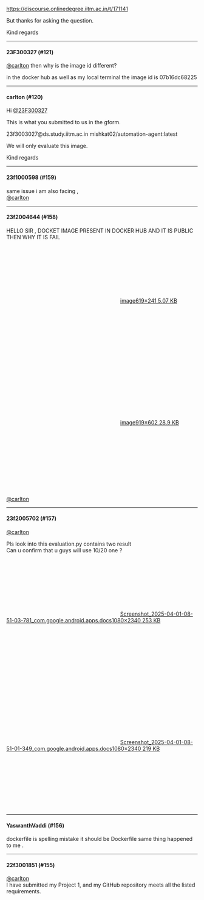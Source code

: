 https://discourse.onlinedegree.iitm.ac.in/t/171141

But thanks for asking the question.</p>
<p>Kind regards</p><hr>

<h4>23F300327 (#121)</h4>
<p><a class="mention" href="/u/carlton">@carlton</a> then why is the image id different?</p>
<p>in the docker hub as well as my local terminal the image id is 07b16dc68225</p><hr>

<h4>carlton (#120)</h4>
<p>Hi <a class="mention" href="/u/23f300327">@23F300327</a></p>
<p>This is what you submitted to us in the gform.</p>
<p>23f3003027@ds.study.iitm.ac.in	mishkat02/automation-agent:latest</p>
<p>We will only evaluate this image.</p>
<p>Kind regards</p><hr>

<h4>23f1000598 (#159)</h4>
<p>same issue i am also facing ,<br/>
<a class="mention" href="/u/carlton">@carlton</a></p><hr>

<h4>23f2004644 (#158)</h4>
<p>HELLO SIR , DOCKET IMAGE PRESENT IN DOCKER HUB  AND IT IS PUBLIC THEN WHY IT IS FAIL<br/>
<div class="lightbox-wrapper"><a class="lightbox" data-download-href="/uploads/short-url/gDCCqNTeh9GKxT8mQBZUoKyScfs.png?dl=1" href="https://europe1.discourse-cdn.com/flex013/uploads/iitm/original/3X/7/4/749d670a5762fa641b21182e8967d86071f7b99e.png" rel="noopener nofollow ugc" title="image"><div class="meta"><svg aria-hidden="true" class="fa d-icon d-icon-far-image svg-icon"><use href="#far-image"></use></svg><span class="filename">image</span><span class="informations">619×241 5.07 KB</span><svg aria-hidden="true" class="fa d-icon d-icon-discourse-expand svg-icon"><use href="#discourse-expand"></use></svg></div></a></div><br/>
<div class="lightbox-wrapper"><a class="lightbox" data-download-href="/uploads/short-url/vKQI0vMHHClcpfJd06nEaO4ELmG.png?dl=1" href="https://europe1.discourse-cdn.com/flex013/uploads/iitm/original/3X/d/e/de8f280fe809b7770d0e86b62b74b614ed50e17a.png" rel="noopener nofollow ugc" title="image"><div class="meta"><svg aria-hidden="true" class="fa d-icon d-icon-far-image svg-icon"><use href="#far-image"></use></svg><span class="filename">image</span><span class="informations">919×602 28.9 KB</span><svg aria-hidden="true" class="fa d-icon d-icon-discourse-expand svg-icon"><use href="#discourse-expand"></use></svg></div></a></div><br/>
<br/>
<a class="mention" href="/u/carlton">@carlton</a></p><hr>

<h4>23f2005702 (#157)</h4>
<p><a class="mention" href="/u/carlton">@carlton</a></p>
<p>Pls look into this evaluation.py contains two result<br/>
Can u confirm that u guys will use 10/20 one ?<br/>
<div class="lightbox-wrapper"><a class="lightbox" data-download-href="/uploads/short-url/rt4RWLXkL84tt2DQxU3WClYumFi.jpeg?dl=1" href="https://europe1.discourse-cdn.com/flex013/uploads/iitm/original/3X/c/0/c0842e4115f2f72cc643b6b066c8c503b592c608.jpeg" rel="noopener nofollow ugc" title="Screenshot_2025-04-01-08-51-03-781_com.google.android.apps.docs"><div class="meta"><svg aria-hidden="true" class="fa d-icon d-icon-far-image svg-icon"><use href="#far-image"></use></svg><span class="filename">Screenshot_2025-04-01-08-51-03-781_com.google.android.apps.docs</span><span class="informations">1080×2340 253 KB</span><svg aria-hidden="true" class="fa d-icon d-icon-discourse-expand svg-icon"><use href="#discourse-expand"></use></svg></div></a></div><br/>
<div class="lightbox-wrapper"><a class="lightbox" data-download-href="/uploads/short-url/znT50jIE99YegW4vR9yWjtcBrQ7.jpeg?dl=1" href="https://europe1.discourse-cdn.com/flex013/uploads/iitm/original/3X/f/7/f7ff60d992c45e083570f274407f2914b3f3f4c3.jpeg" rel="noopener nofollow ugc" title="Screenshot_2025-04-01-08-51-01-349_com.google.android.apps.docs"><div class="meta"><svg aria-hidden="true" class="fa d-icon d-icon-far-image svg-icon"><use href="#far-image"></use></svg><span class="filename">Screenshot_2025-04-01-08-51-01-349_com.google.android.apps.docs</span><span class="informations">1080×2340 219 KB</span><svg aria-hidden="true" class="fa d-icon d-icon-discourse-expand svg-icon"><use href="#discourse-expand"></use></svg></div></a></div></p><hr>

<h4>YaswanthVaddi (#156)</h4>
<p>dockerfile is spelling mistake it should be Dockerfile same thing happened to me .</p><hr>

<h4>22f3001851 (#155)</h4>
<p><a class="mention" href="/u/carlton">@carlton</a><br/>
I have submitted my Project 1, and my GitHub repository meets all the listed requirements.